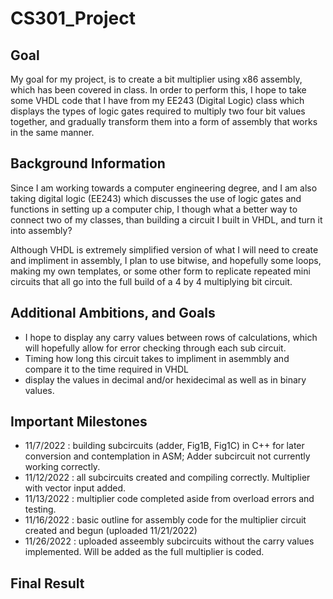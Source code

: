 # CS301_Project

## Goal

My goal for my project, is to create a bit multiplier using x86 assembly, which has been covered in class. In order to perform this, I hope to take some VHDL code that I have from my EE243 (Digital Logic) class which displays the types of logic gates required to multiply two four bit values together, and gradually transform them into a form of assembly that works in the same manner.
 
## Background Information

Since I am working towards a computer engineering degree, and I am also taking digital logic (EE243) which discusses the use of logic gates and functions in setting up a computer chip, I though what a better way to connect two of my classes, than building a circuit I built in VHDL, and turn it into assembly? 

Although VHDL is extremely simplified version of what I will need to create and impliment in assembly, I plan to use bitwise, and hopefully some loops, making my own templates, or some other form to replicate repeated mini circuits that all go into the full build of a 4 by 4 multiplying bit circuit. 

## Additional Ambitions, and Goals

- I hope to display any carry values between rows of calculations, which will hopefully allow for error checking through each sub circuit.
- Timing how long this circuit takes to impliment in asemmbly and compare it to the time required in VHDL
- display the values in decimal and/or hexidecimal as well as in binary values.

## Important Milestones
- 11/7/2022 : building subcircuits (adder, Fig1B, Fig1C) in C++ for later conversion and contemplation in ASM; Adder subcircuit not currently working correctly.
- 11/12/2022 : all subcircuits created and compiling correctly. Multiplier with vector input added.
- 11/13/2022 : multiplier code completed aside from overload errors and testing.
- 11/16/2022 : basic outline for assembly code for the multiplier circuit created and begun (uploaded 11/21/2022)
- 11/26/2022 : uploaded asseembly subcircuits without the carry values implemented. Will be added as the full multiplier is coded.

## Final Result

